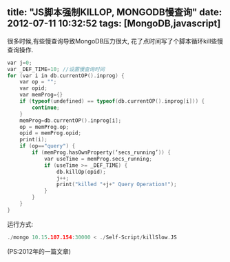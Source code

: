 title: "JS脚本强制KILLOP, MONGODB慢查询"
date: 2012-07-11 10:32:52
tags: [MongoDB,javascript]
---
很多时候,有些慢查询导致MongoDB压力很大, 花了点时间写了个脚本循环kill些慢查询操作.

```C
var j=0;
var _DEF_TIME=10; //设置慢查询时间
for (var i in db.currentOP().inprog) {
	var op = "";
	var opid;
	var memProg={}
	if (typeof(undefined) == typeof(db.currentOP().inprog[i])) {
		continue;
	}
	memProg=db.currentOP().inprog[i];
	op = memProg.op;
	opid = memProg.opid;
	print(i);
	if (op=="query") {
		if (memProg.hasOwnProperty(‘secs_running’)) {
			var useTime = memProg.secs_running;
			if (useTime >= _DEF_TIME) {
				db.killOp(opid);
				j++;
				print("killed "+j+" Query Operation!");
			}
		}
	}
}
```
运行方式:

```C
./mongo 10.15.107.154:30000 < ./Self-Script/killSlow.JS
```
(PS:2012年的一篇文章)


